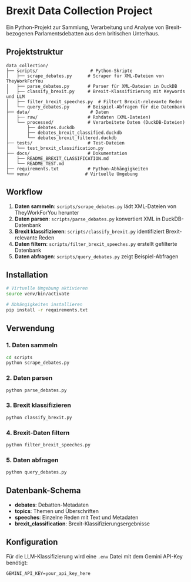 # Brexit Data Collection Project

Ein Python-Projekt zur Sammlung, Verarbeitung und Analyse von Brexit-bezogenen Parlamentsdebatten aus dem britischen Unterhaus.

## Projektstruktur

```
data_collection/
├── scripts/                    # Python-Skripte
│   ├── scrape_debates.py      # Scraper für XML-Dateien von TheyWorkForYou
│   ├── parse_debates.py       # Parser für XML-Dateien in DuckDB
│   ├── classify_brexit.py     # Brexit-Klassifizierung mit Keywords und LLM
│   ├── filter_brexit_speeches.py  # Filtert Brexit-relevante Reden
│   └── query_debates.py       # Beispiel-Abfragen für die Datenbank
├── data/                       # Daten
│   ├── raw/                   # Rohdaten (XML-Dateien)
│   └── processed/             # Verarbeitete Daten (DuckDB-Dateien)
│       ├── debates.duckdb
│       ├── debates_brexit_classified.duckdb
│       └── debates_brexit_filtered.duckdb
├── tests/                     # Test-Dateien
│   └── test_brexit_classification.py
├── docs/                      # Dokumentation
│   ├── README_BREXIT_CLASSIFICATION.md
│   └── README_TEST.md
├── requirements.txt           # Python-Abhängigkeiten
└── venv/                     # Virtuelle Umgebung
```

## Workflow

1. **Daten sammeln**: `scripts/scrape_debates.py` lädt XML-Dateien von TheyWorkForYou herunter
2. **Daten parsen**: `scripts/parse_debates.py` konvertiert XML in DuckDB-Datenbank
3. **Brexit klassifizieren**: `scripts/classify_brexit.py` identifiziert Brexit-relevante Reden
4. **Daten filtern**: `scripts/filter_brexit_speeches.py` erstellt gefilterte Datenbank
5. **Daten abfragen**: `scripts/query_debates.py` zeigt Beispiel-Abfragen

## Installation

```bash
# Virtuelle Umgebung aktivieren
source venv/bin/activate

# Abhängigkeiten installieren
pip install -r requirements.txt
```

## Verwendung

### 1. Daten sammeln
```bash
cd scripts
python scrape_debates.py
```

### 2. Daten parsen
```bash
python parse_debates.py
```

### 3. Brexit klassifizieren
```bash
python classify_brexit.py
```

### 4. Brexit-Daten filtern
```bash
python filter_brexit_speeches.py
```

### 5. Daten abfragen
```bash
python query_debates.py
```

## Datenbank-Schema

- **debates**: Debatten-Metadaten
- **topics**: Themen und Überschriften
- **speeches**: Einzelne Reden mit Text und Metadaten
- **brexit_classification**: Brexit-Klassifizierungsergebnisse

## Konfiguration

Für die LLM-Klassifizierung wird eine `.env` Datei mit dem Gemini API-Key benötigt:
```
GEMINI_API_KEY=your_api_key_here
```
